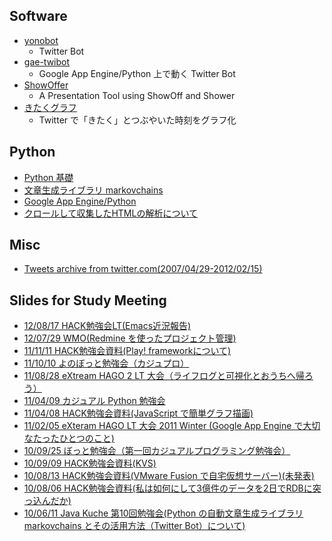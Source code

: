 ## Software
- [yonobot](https://twitter.com/#!/yonobot)
  - Twitter Bot
- [gae-twibot](https://twitter.com/#!/yonobot)
  - Google App Engine/Python 上で動く Twitter Bot
- [ShowOffer](https://github.com/yono/showoff)
  - A Presentation Tool using ShowOff and Shower
- [きたくグラフ](http://kitaku-graph.herokuapp.com)
  - Twitter で「きたく」とつぶやいた時刻をグラフ化

## Python 
- [Python 基礎](python/python_basics/index.html)
- [文章生成ライブラリ markovchains](python/markovchains/index.html)
- [Google App Engine/Python](python/gae/index.html)
- [クロールして収集したHTMLの解析について](python/html_analysis/index.html)

## Misc
- [Tweets archive from twitter.com(2007/04/29-2012/02/15)](static/tweets/index.html)

## Slides for Study Meeting
- [12/08/17 HACK勉強会LT(Emacs近況報告)](static/emacs-lt/slide.html)
- [12/07/29 WMO(Redmine を使ったプロジェクト管理)](static/redmine/slides.html)
- [11/11/11 HACK勉強会資料(Play! frameworkについて)](http://speakerdeck.com/u/yono/p/play-framework)
- [11/10/10 よのぼっと勉強会（カジュプロ）](http://www.slideshare.net/yono05/ss-9631082)
- [11/08/28 eXtream HAGO 2 LT 大会（ライフログと可視化とおうちへ帰ろう）](http://www.slideshare.net/yono05/ss-9024013)
- [11/04/09 カジュアル Python 勉強会](http://www.slideshare.net/yono05/python-20110409)
- [11/04/08 HACK勉強会資料(JavaScript で簡単グラフ描画)](static/jqplot/slide.html)
- [11/02/05 eXteram HAGO LT 大会 2011 Winter (Google App Engine で大切なたったひとつのこと)](http://slideshare.net/yono05/xhago-gae)
- [10/09/25 ぼっと勉強会（第一回カジュアルプログラミング勉強会）](study_meeting/bot_study_meeting.html)
- [10/09/09 HACK勉強会資料(KVS)](static/kvs/slide.html)
- [10/08/13 HACK勉強会資料(VMware Fusion で自宅仮想サーバー)(未発表)](static/vmware_fusion_server.html)
- [10/08/06 HACK勉強会資料(私は如何にして3億件のデータを2日でRDBに突っ込んだか)](static/how_to_insert_huge_data_to_rdb.html)
- [10/06/11 Java Kuche 第10回勉強会(Python の自動文章生成ライブラリ markovchains とその活用方法（Twitter Bot）について)](study_meeting/100611_javakuche/index.html)
